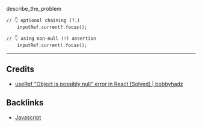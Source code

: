 

describe_the_problem

```tsx
// 👇️ optional chaining (?.)
    inputRef.current?.focus();
```


```tsx
// 👇️ using non-null (!) assertion
    inputRef.current!.focus();
```

---
## Credits
- [useRef "Object is possibly null" error in React [Solved] | bobbyhadz](https://bobbyhadz.com/blog/react-useref-object-is-possibly-null#:~:text=The%20%22Object%20is%20possibly%20null%22%20error%20is%20caused,whose.current%20property%20is%20initialized%20to%20the%20passed%20argument.)

## Backlinks
- [Javascript](📁developer/Javascript.md)